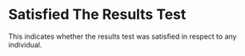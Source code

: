 # Satisfied The Results Test
This indicates whether the results test was satisfied in respect to any individual.